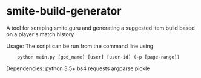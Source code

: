 # smite-build-generator
A tool for scraping smite.guru and generating a suggested item build based on a player's match history.

Usage: The script can be run from the command line using 
```
    python main.py [god_name] [user] [user-id] (-p [page-range])
```

Dependencies:
    python 3.5+
    bs4
    requests
    argparse
    pickle
